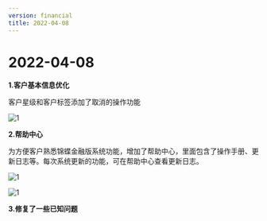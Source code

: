 ```yaml
---
version: financial
title: 2022-04-08
---
```

# 2022-04-08

<ImageViewer/>

**1.客户基本信息优化**

客户星级和客户标签添加了取消的操作功能

![1](/assets/media/4.81.jpg "1")

**2.帮助中心**

为方便客户熟悉锦蝶金融版系统功能，增加了帮助中心，里面包含了操作手册、更新日志等。每次系统更新的功能，可在帮助中心查看更新日志。

![1](/assets/media/4.82.jpg "1")

![1](/assets/media/4.83.jpg "1")

**3.修复了一些已知问题**